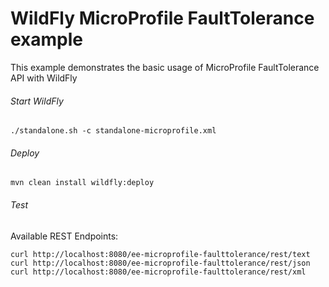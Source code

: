 WildFly MicroProfile FaultTolerance example
=====================================

This example demonstrates the basic usage of MicroProfile FaultTolerance API with WildFly

###### Start WildFly
```shell
./standalone.sh -c standalone-microprofile.xml
```

###### Deploy
```shell
mvn clean install wildfly:deploy
```

###### Test

Available REST Endpoints:

```shell
curl http://localhost:8080/ee-microprofile-faulttolerance/rest/text
curl http://localhost:8080/ee-microprofile-faulttolerance/rest/json
curl http://localhost:8080/ee-microprofile-faulttolerance/rest/xml
```
 

